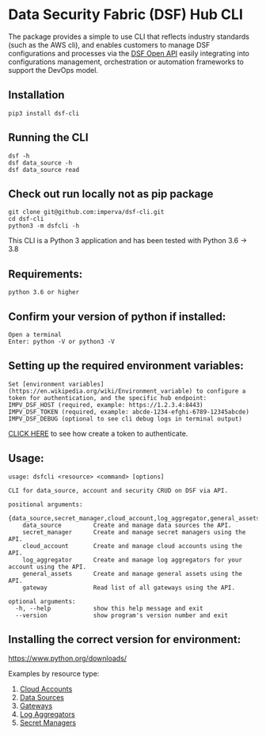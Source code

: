 # Data Security Fabric (DSF) Hub CLI

The package provides a simple to use CLI that reflects industry standards (such as the AWS cli), and enables customers to manage DSF configurations and processes via the [DSF Open API](https://docs.imperva.com/bundle/v4.13-sonar-user-guide/page/84552.htm) easily integrating into configurations management, orchestration or automation frameworks to support the DevOps model.

## Installation
    pip3 install dsf-cli

## Running the CLI
	dsf -h
	dsf data_source -h
	dsf data_source read

## Check out run locally not as pip package
	git clone git@github.com:imperva/dsf-cli.git
	cd dsf-cli
	python3 -m dsfcli -h

This CLI is a Python 3 application and has been tested with Python 3.6 -> 3.8
## Requirements:
    python 3.6 or higher

## Confirm your version of python if installed:
    Open a terminal
    Enter: python -V or python3 -V

## Setting up the required environment variables:
    Set [environment variables](https://en.wikipedia.org/wiki/Environment_variable) to configure a token for authentication, and the specific hub endpoint:
    IMPV_DSF_HOST (required, example: https://1.2.3.4:8443)
    IMPV_DSF_TOKEN (required, example: abcde-1234-efghi-6789-12345abcde)
	IMPV_DSF_DEBUG (optional to see cli debug logs in terminal output)

[CLICK HERE](https://docs.imperva.com/bundle/v4.13-sonar-user-guide/page/84555.htm) to see how create a token to authenticate.

## Usage:
    usage: dsfcli <resource> <command> [options]

    CLI for data_source, account and security CRUD on DSF via API.

    positional arguments:
      {data_source,secret_manager,cloud_account,log_aggregator,general_assets}
		data_source         Create and manage data sources the API.
		secret_manager      Create and manage secret managers using the API.
		cloud_account       Create and manage cloud accounts using the API.
		log_aggregator      Create and manage log aggregators for your account using the API.
		general_assets      Create and manage general assets using the API.
		gateway				Read list of all gateways using the API.

    optional arguments:
      -h, --help            show this help message and exit
      --version             show program's version number and exit

## Installing the correct version for environment:
https://www.python.org/downloads/

Examples by resource type:
1. [Cloud Accounts](https://github.com/imperva/dsf-cli/blob/main/dsfcli/CloudAccount/)
1. [Data Sources](https://github.com/imperva/dsf-cli/blob/main/dsfcli/DataSources/)
1. [Gateways](https://github.com/imperva/dsf-cli/blob/main/dsfcli/Gateways/)
1. [Log Aggregators](https://github.com/imperva/dsf-cli/blob/main/dsfcli/LogAggregator/)
1. [Secret Managers](https://github.com/imperva/dsf-cli/blob/main/dsfcli/SecretManager/)